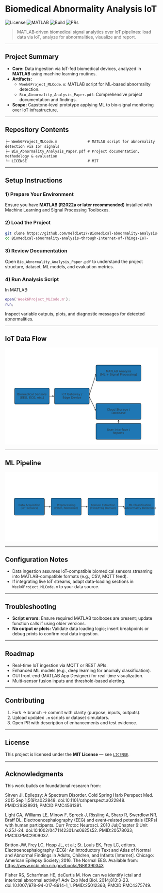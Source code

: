 # Biomedical Abnormality Analysis IoT

![License](https://img.shields.io/badge/License-MIT-black.svg)
![MATLAB](https://img.shields.io/badge/MATLAB-Primary-red.svg)
![Build](https://img.shields.io/badge/Status-Prototype-purple)
![PRs](https://img.shields.io/badge/PRs-welcome-brightgreen)

> MATLAB‑driven biomedical signal analytics over IoT pipelines: load data via IoT, analyze for abnormalities, visualize and report.

---

## Project Summary

- **Core:** Data ingestion via IoT-fed biomedical devices, analyzed in **MATLAB** using machine learning routines.
- **Artifacts:**
  - `Week6Project_MLCode.m`: MATLAB script for ML-based abnormality detection.
  - `Bio_Abnormality_Analysis_Paper.pdf`: Comprehensive project documentation and findings.
- **Scope:** Capstone-level prototype applying ML to bio-signal monitoring over IoT infrastructure.

---

## Repository Contents

```
├─ Week6Project_MLCode.m              # MATLAB script for abnormality detection via IoT signals
├─ Bio_Abnormality_Analysis_Paper.pdf # Project documentation, methodology & evaluation
└─ LICENSE                            # MIT
```

---

## Setup Instructions

### 1) Prepare Your Environment

Ensure you have **MATLAB (R2022a or later recommended)** installed with Machine Learning and Signal Processing Toolboxes.

### 2) Load the Project

```bash
git clone https://github.com/meldiet27/Biomedical-abnormality-analysis-through-Internet-of-Things-IoT-.git
cd Biomedical-abnormality-analysis-through-Internet-of-Things-IoT-
```

### 3) Review Documentation

Open `Bio_Abnormality_Analysis_Paper.pdf` to understand the project structure, dataset, ML models, and evaluation metrics.

### 4) Run Analysis Script

In MATLAB:

```matlab
open('Week6Project_MLCode.m');
run;
```

Inspect variable outputs, plots, and diagnostic messages for detected abnormalities.

---

## IoT Data Flow

![IoT Data Flow](iot_data_flow.png)

---

## ML Pipeline

![ML Pipeline](ml_pipeline.png)

---

## Configuration Notes

- Data ingestion assumes IoT-compatible biomedical sensors streaming into MATLAB-compatible formats (e.g., CSV, MQTT feed).
- If integrating live IoT streams, adapt data-loading sections in `Week6Project_MLCode.m` to your data source.

---

## Troubleshooting

- **Script errors:** Ensure required MATLAB toolboxes are present; update function calls if using older versions.
- **No output or plots:** Validate data loading logic; insert breakpoints or debug prints to confirm real data ingestion.

---

## Roadmap

- Real-time IoT ingestion via MQTT or REST APIs.
- Enhanced ML models (e.g., deep learning for anomaly classification).
- GUI front-end (MATLAB App Designer) for real-time visualization.
- Multi-sensor fusion inputs and threshold-based alerting.

---

## Contributing

1. Fork → branch → commit with clarity (purpose, inputs, outputs).
2. Upload updated `.m` scripts or dataset simulators.
3. Open PR with description of enhancements and test evidence.

---

## License

This project is licensed under the **MIT License** — see [`LICENSE`](LICENSE).

---

## Acknowledgments

This work builds on foundational research from:

Sirven JI. Epilepsy: A Spectrum Disorder. Cold Spring Harb Perspect Med. 2015 Sep 1;5(9):a022848. doi:10.1101/cshperspect.a022848. PMID:26328931; PMCID:PMC4561391.

Light GA, Williams LE, Minow F, Sprock J, Rissling A, Sharp R, Swerdlow NR, Braff DL. Electroencephalography (EEG) and event-related potentials (ERPs) with human participants. Curr Protoc Neurosci. 2010 Jul;Chapter 6:Unit 6.25.1-24. doi:10.1002/0471142301.ns0625s52. PMID:20578033; PMCID:PMC2909037.

Britton JW, Frey LC, Hopp JL, et al.; St. Louis EK, Frey LC, editors. Electroencephalography (EEG): An Introductory Text and Atlas of Normal and Abnormal Findings in Adults, Children, and Infants [Internet]. Chicago: American Epilepsy Society; 2016. The Normal EEG. Available from: https://www.ncbi.nlm.nih.gov/books/NBK390343

Fisher RS, Scharfman HE, deCurtis M. How can we identify ictal and interictal abnormal activity? Adv Exp Med Biol. 2014;813:3-23. doi:10.1007/978-94-017-8914-1_1. PMID:25012363; PMCID:PMC4375749.
